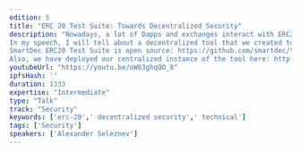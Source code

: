 ```yaml
---
edition: 5
title: "ERC 20 Test Suite: Towards Decentralized Security"
description: "Nowadays, a lot of Dapps and exchanges interact with ERC20 tokens and they expect certain behavior from those contracts. It is crucial to make sure that the token fully complies with ERC20 standard to avoid loss of funds and reputation. The problem is that one cannot easily verify this compliance. This can be done only by ordering an audit or writing and running a bunch of tests. However, these options are expensive and not scalable.
In my speech, I will tell about a decentralized tool that we created to help developers solve such problems. ERC20 Test Suite is a service that runs a series of tests for ERC20 standard compliance in the form of on-chain transactions. The final test results are recorded in a smart contract. Test Suite cannot fake the test results as each test is a transaction recorded in the blockchain.
SmartDec ERC20 Test Suite is open source: https://github.com/smartdec/testsuite
Also, we have deployed our centralized instance of the tool here: http://testsuite.net/ropsten/"
youtubeUrl: "https://youtu.be/oW63ghqQO_8"
ipfsHash: ''
duration: 1333
expertise: "Intermediate"
type: "Talk"
track: "Security"
keywords: ['erc-20',' decentralized security',' technical']
tags: ['Security']
speakers: ['Alexander Seleznev']
---
```


